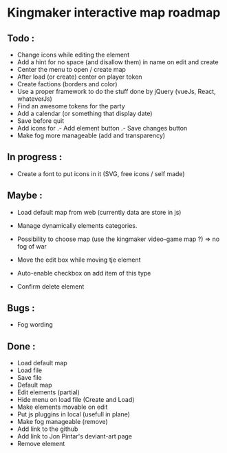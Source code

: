 # Kingmaker interactive map roadmap

## Todo : 
- Change icons while editing the element
- Add a hint for no space (and disallow them) in name on edit and create
- Center the menu to open / create map
- After load (or create) center on player token
- Create factions (borders and color)
- Use a proper framework to do the stuff done by jQuery (vueJs, React, whateverJs)
- Find an awesome tokens for the party
- Add a calendar (or something that display date)
- Save before quit
- Add icons for 
.- Add element button
.- Save changes button
- Make fog more manageable (add and transparency)

## In progress :
- Create a font to put icons in it (SVG, free icons / self made)

## Maybe : 
- Load default map from web (currently data are store in js)
- Manage dynamically elements categories.
- Possibility to choose map (use the kingmaker video-game map ?) => no fog of war
- Move the edit box while moving tje element
- Auto-enable checkbox on add item of this type

- Confirm delete element

## Bugs : 
- Fog wording

## Done :
- Load default map
- Load file
- Save file
- Default map
- Edit elements (partial)
- Hide menu on load file (Create and Load)
- Make elements movable on edit 
- Put js pluggins in local (usefull in plane)
- Make fog manageable (remove)
- Add link to the github
- Add link to Jon Pintar's deviant-art page
- Remove element